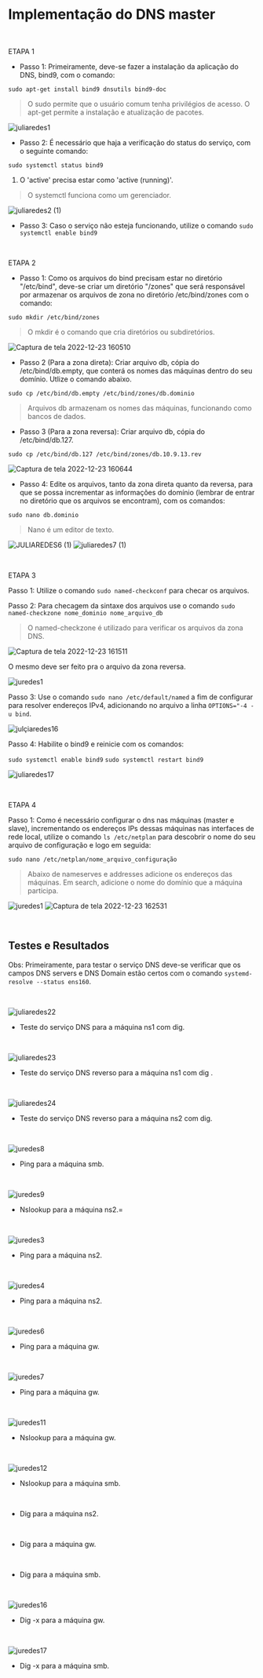 
# Implementação do DNS master

&nbsp;

ETAPA 1

- Passo 1: Primeiramente, deve-se fazer a instalação da aplicação do DNS, bind9, com o comando:

```sudo apt-get install bind9 dnsutils bind9-doc```

> O sudo permite que o usuário comum tenha privilégios de acesso.
> O apt-get permite a instalação e atualização de pacotes.

![juliaredes1](https://user-images.githubusercontent.com/103438145/209394647-13ffbcc8-c72b-4fd8-a94a-74d75a841a15.png)

- Passo 2: É necessário que haja a verificação do status do serviço, com o seguinte comando:

```sudo systemctl status bind9```

1. O 'active' precisa estar como 'active (running)'.

> O systemctl funciona como um gerenciador.

![juliaredes2 (1)](https://user-images.githubusercontent.com/103438145/209394841-2e9df730-12ec-4f26-9a54-4445b33786f7.png)

  - Passo 3: Caso o serviço não esteja funcionando, utilize o comando ```sudo systemctl enable bind9```


&nbsp;
  
ETAPA 2

- Passo 1: Como os arquivos do bind precisam estar no diretório "/etc/bind", deve-se criar um diretório "/zones" que será responsável por armazenar os arquivos de zona no diretório /etc/bind/zones com o comando:

```sudo mkdir /etc/bind/zones```

> O mkdir é o comando que cria diretórios ou subdiretórios.

![Captura de tela 2022-12-23 160510](https://user-images.githubusercontent.com/103438145/209395339-bd56fc0b-a306-491e-a76a-ef1873197aba.png)

- Passo 2 (Para a zona direta): Criar arquivo db, cópia do /etc/bind/db.empty, que conterá os nomes das máquinas dentro do seu domínio. Utlize o comando abaixo.

```sudo cp /etc/bind/db.empty /etc/bind/zones/db.dominio```

> Arquivos db armazenam os nomes das máquinas, funcionando como bancos de dados.

- Passo 3 (Para a zona reversa): Criar arquivo db, cópia do /etc/bind/db.127.

```sudo cp /etc/bind/db.127 /etc/bind/zones/db.10.9.13.rev```

![Captura de tela 2022-12-23 160644](https://user-images.githubusercontent.com/103438145/209395467-9b284760-b083-4717-9731-1098111212d8.png)

- Passo 4: Edite os arquivos, tanto da zona direta quanto da reversa, para que se possa incrementar as informações do domínio (lembrar de entrar no diretório que os arquivos se encontram), com os comandos:

```sudo nano db.dominio ```

> Nano é um editor de texto.

![JULIAREDES6 (1)](https://user-images.githubusercontent.com/103438145/209395674-2e803946-ba2e-417f-a8b9-a9596f5d073a.png)
![juliaredes7 (1)](https://user-images.githubusercontent.com/103438145/209395913-74c57839-e042-4594-9602-7a1b7c4d5755.png)

&nbsp;

ETAPA 3

Passo 1: Utilize o comando ```sudo named-checkconf``` para checar os arquivos.

Passo 2: Para checagem da sintaxe dos arquivos use o comando ```sudo named-checkzone nome_dominio nome_arquivo_db```

> O named-checkzone é utilizado para verificar os arquivos da zona DNS.

![Captura de tela 2022-12-23 161511](https://user-images.githubusercontent.com/103438145/209396272-c204be48-eb29-4fb4-9998-45749d50bebd.png)

O mesmo deve ser feito pra o arquivo da zona reversa.

![juredes1](https://user-images.githubusercontent.com/103438145/209967379-07714a93-f52b-4704-855d-d1814def3eea.png)

Passo 3: Use o comando ```sudo nano /etc/default/named``` a fim de configurar para resolver endereços IPv4, adicionando no arquivo a linha ```OPTIONS="-4 -u bind```.

![julçiaredes16](https://user-images.githubusercontent.com/103438145/209396630-34e97fef-7873-488c-9e8e-709b53b1878f.png)

Passo 4: Habilite o bind9 e reinicie com os comandos:

```sudo systemctl enable bind9```
```sudo systemctl restart bind9```

![juliaredes17](https://user-images.githubusercontent.com/103438145/209396788-077ce470-85ab-4871-9747-dd9bef6b68f9.png)

&nbsp;

ETAPA 4

Passo 1: Como é necessário configurar o dns nas máquinas (master e slave), incrementando os endereços IPs dessas máquinas nas interfaces de rede local, utilize o comando ```ls /etc/netplan``` para descobrir o nome do seu arquivo de configuração e logo em seguida:

```sudo nano /etc/netplan/nome_arquivo_configuração```

> Abaixo de nameserves e addresses adicione os endereços das máquinas.
> Em search, adicione o nome do domínio que a máquina participa.

![juredes1](https://user-images.githubusercontent.com/103438145/209853734-8a390946-d33e-4d20-84bc-20a5dcf58b40.png)
![Captura de tela 2022-12-23 162531](https://user-images.githubusercontent.com/103438145/209397123-df746f16-faeb-4cec-8e52-5fd23dfb4c17.png)

&nbsp;

## Testes e Resultados 

Obs: Primeiramente, para testar o serviço DNS deve-se verificar que os campos DNS servers e DNS Domain estão certos com o comando ```systemd-resolve --status ens160```. 

&nbsp;

![juliaredes22](https://user-images.githubusercontent.com/103438145/209397188-5b9b3e06-647d-487f-be34-fddc2ff4db6e.png)
- Teste do serviço DNS para a máquina ns1 com dig.

&nbsp;

![juliaredes23](https://user-images.githubusercontent.com/103438145/209397396-37145c05-11be-439b-a8eb-b6528887624a.png)
- Teste do serviço DNS reverso para a máquina ns1 com dig .

&nbsp;

![juliaredes24](https://user-images.githubusercontent.com/103438145/209397702-8a2abebc-8c5d-4b93-9693-9af14c8a812f.png)
- Teste do serviço DNS reverso para a máquina ns2 com dig.

&nbsp;

![juredes8](https://user-images.githubusercontent.com/103438145/209854428-55209750-3ae1-4835-86b8-d116b5ef68ce.png)
- Ping para a máquina smb.


&nbsp;

![juredes9](https://user-images.githubusercontent.com/103438145/209854429-250a2f8d-41bb-49e1-bbc3-205b1a4bbc1a.png)
- Nslookup para a máquina ns2.=

&nbsp;

![juredes3](https://user-images.githubusercontent.com/103438145/209854431-eff16dce-d025-47a7-ad0a-b52e43c05f6e.png)
- Ping para a máquina ns2.

&nbsp;

![juredes4](https://user-images.githubusercontent.com/103438145/209854433-90f35f5b-e2d9-40bf-ab89-28915d3d3286.png)
- Ping para a máquina ns2.

&nbsp;

![juredes6](https://user-images.githubusercontent.com/103438145/209854436-ff4153c2-066d-4839-97fa-8f3c736a6f3e.png)
- Ping para a máquina gw.

&nbsp;

![juredes7](https://user-images.githubusercontent.com/103438145/209854438-63fe4725-dccf-469c-bf25-4ca83c2b6262.png)
- Ping para a máquina gw.

&nbsp;

![juredes11](https://user-images.githubusercontent.com/103438145/209854439-82b8627a-4bb2-4a2f-8e6b-7a9ff358e69e.png)
- Nslookup para a máquina gw.

&nbsp;

![juredes12](https://user-images.githubusercontent.com/103438145/209854441-1dffb9c1-934b-4c6d-963d-73226d597de4.png)
- Nslookup para a máquina smb.

&nbsp;


- Dig para a máquina ns2.

&nbsp;


- Dig para a máquina gw.

&nbsp;


- Dig para a máquina smb.

&nbsp;

![juredes16](https://user-images.githubusercontent.com/103438145/209854452-18a128ed-ce26-408e-963c-01018cb2cfe8.png)
- Dig -x para a máquina gw.

&nbsp;

![juredes17](https://user-images.githubusercontent.com/103438145/209854455-6f2079d2-4d59-40b6-bdd7-f18cc449acd7.png)
- Dig -x para a máquina smb.

&nbsp;

